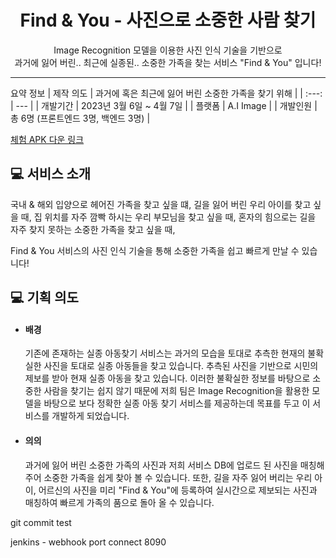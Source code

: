 # <h1 align="center">  Find & You - 사진으로 소중한 사람 찾기 </h1>

<!-- ![mainLogo](https://user-images.githubusercontent.com/50399088/218753614-a24db477-a29f-4147-b51a-d46fafca2ed3.png) -->

<p align="center"> Image Recognition 모델을 이용한 사진 인식 기술을 기반으로 </br> 과거에 잃어 버린.. 최근에 실종된.. 소중한 가족을 찾는 서비스 "Find & You" 입니다! </p>

---

요약 정보
| 제작 의도 | 과거에 혹은 최근에 잃어 버린 소중한 가족을 찾기 위해 |
| :---: | --- |
| 개발기간 | 2023년 3월 6일 ~ 4월 7일 |
| 플랫폼 | A.I Image |
| 개발인원 | 총 6명 (프론트엔드 3명, 백엔드 3명) |

<!-- | Link  |  [Bundler](https://i8a810.p.ssafy.io/) |<br/><br/> -->

[체험 APK 다운 링크](https://drive.google.com/file/d/1Mm68T9rYOQF_A-D77ZRiPRQnz4TuEGx5/view?usp=share_link)

## 💻 서비스 소개

국내 & 해외 입양으로 헤어진 가족을 찾고 싶을 떄,
길을 잃어 버린 우리 아이를 찾고 싶을 때,
집 위치를 자주 깜빡 하시는 우리 부모님을 찾고 싶을 때,
혼자의 힘으로는 길을 자주 찾지 못하는 소중한 가족을 찾고 싶을 때,

Find & You 서비스의 사진 인식 기술을 통해 소중한 가족을 쉽고 빠르게 만날 수 있습니다!

## 💻 기획 의도

- #### 배경

  기존에 존재하는 실종 아동찾기 서비스는 과거의 모습을 토대로 추측한 현재의 불확실한 사진을 토대로 실종 아동들을 찾고 있습니다. 추측된 사진을 기반으로 시민의 제보를 받아 현재 실종 아동을 찾고 있습니다. 이러한 불확실한 정보를 바탕으로 소중한 사람을 찾기는 쉽지 않기 때문에 저희 팀은 Image Recognition을 활용한 모델을 바탕으로 보다 정확한 실종 아동 찾기 서비스를 제공하는데 목표를 두고 이 서비스를 개발하게 되었습니다.

- #### 의의
  과거에 잃어 버린 소중한 가족의 사진과 저희 서비스 DB에 업로드 된 사진을 매칭해 주어 소중한 가족을 쉽게 찾아 볼 수 있습니다. 또한, 길을 자주 잃어 버리는 우리 아이, 어르신의 사진을 미리 "Find & You"에 등록하여 실시간으로 제보되는 사진과 매칭하여 빠르게 가족의 품으로 돌아 올 수 있습니다.

git commit test

jenkins - webhook port connect 8090
